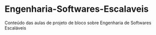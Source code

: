# Engenharia-Softwares-Escalaveis
Conteúdo das aulas de projeto de bloco sobre Engenharia de Softwares Escaláveis
